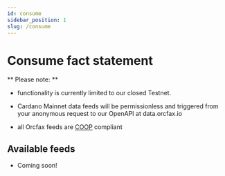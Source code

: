 ```yaml
---
id: consume
sidebar_position: 1
slug: /consume
---
```


# Consume fact statement

** Please note: **
* functionality is currently limited to our closed Testnet.

* Cardano Mainnet data feeds will be permissionless and triggered from your anonymous request to our OpenAPI at data.orcfax.io
* all Orcfax feeds are [COOP](coop) compliant

## Available feeds

* Coming soon!

